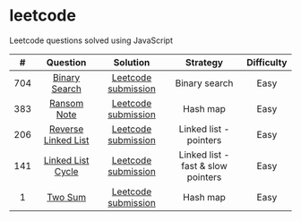 # leetcode

Leetcode questions solved using JavaScript

|  #  |                                 Question                                  |                                 Solution                                  |              Strategy              | Difficulty |
| :-: | :-----------------------------------------------------------------------: | :-----------------------------------------------------------------------: | :--------------------------------: | :--------: |
| 704 |       [Binary Search](https://leetcode.com/problems/binary-search/)       | [Leetcode submission](https://leetcode.com/submissions/detail/703309052/) |           Binary search            |    Easy    |
| 383 |         [Ransom Note](https://leetcode.com/problems/ransom-note/)         | [Leetcode submission](https://leetcode.com/submissions/detail/701247923/) |              Hash map              |    Easy    |
| 206 | [Reverse Linked List](https://leetcode.com/problems/reverse-linked-list/) | [Leetcode submission](https://leetcode.com/submissions/detail/706227891/) |       Linked list - pointers       |    Easy    |
| 141 |   [Linked List Cycle](https://leetcode.com/problems/linked-list-cycle/)   | [Leetcode submission](https://leetcode.com/submissions/detail/705502337/) | Linked list - fast & slow pointers |    Easy    |
|  1  |             [Two Sum](https://leetcode.com/problems/two-sum/)             | [Leetcode submission](https://leetcode.com/submissions/detail/702668714/) |              Hash map              |    Easy    |
